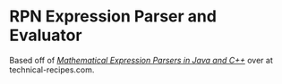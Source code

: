 # RPN Expression Parser and Evaluator

Based off of [*Mathematical Expression Parsers in Java and C++*][1] over at technical-recipes.com.


  [1]: http://www.technical-recipes.com/2011/a-mathematical-expression-parser-in-java-and-cpp/
